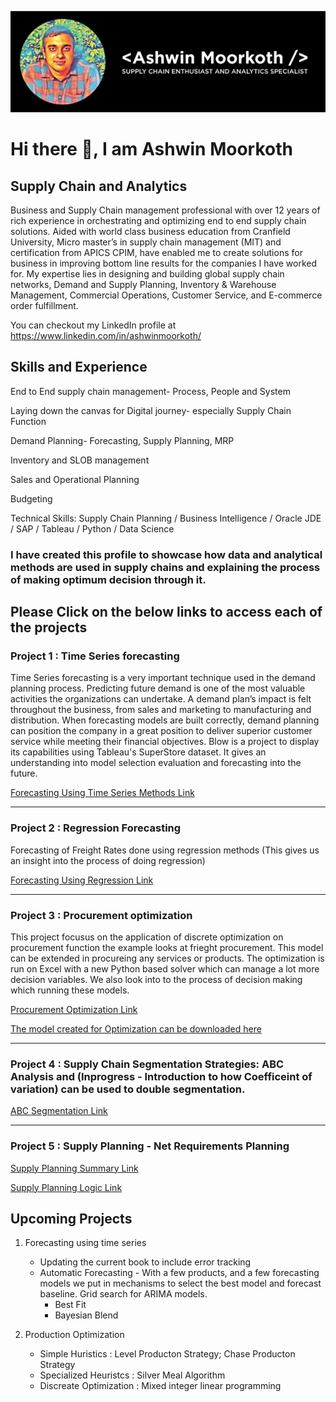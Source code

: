 ![Supply Chain and Analytics](https://github.com/ashwinmoorkoth1/ashwinmoorkoth1/blob/main/Ashwin%20(1).png)

# Hi there 👋, I am Ashwin Moorkoth
## Supply Chain and Analytics

Business and Supply Chain management professional with over 12 years of rich experience in orchestrating and optimizing end to end supply chain solutions. Aided with world class business education from Cranfield University, Micro master’s in supply chain management (MIT) and certification from APICS CPIM, have enabled me to create solutions for business in improving bottom line results for the companies I have worked for. My expertise lies in designing and building global supply chain networks, Demand and Supply Planning, Inventory & Warehouse Management, Commercial Operations, Customer Service, and E-commerce order fulfillment.

You can checkout my LinkedIn profile at https://www.linkedin.com/in/ashwinmoorkoth/

## Skills and Experience

End to End supply chain management- Process, People and System

Laying down the canvas for Digital journey- especially Supply Chain Function

Demand Planning- Forecasting, Supply Planning, MRP

Inventory and SLOB management

Sales and Operational Planning

Budgeting

Technical Skills: Supply Chain Planning  / Business Intelligence  / Oracle JDE / SAP / Tableau / Python / Data Science


### I have created this profile to showcase how data and analytical methods are used in supply chains and explaining the process of making optimum decision through it.


## Please Click on the below links to access each of the projects

###  Project 1 : Time Series forecasting
Time Series forecasting is a very important technique used in the demand planning process. Predicting future demand is one of the most valuable activities the organizations can undertake. A demand plan’s impact is felt throughout the business, from sales and marketing to manufacturing and distribution. When forecasting models are built correctly, demand planning can position the company in a great position to deliver superior customer service while meeting their financial objectives.
Blow is a project to display its capabilities using Tableau's SuperStore dataset. It gives an understanding into model selection evaluation and forecasting into the future.

[Forecasting Using Time Series Methods Link](https://github.com/ashwinmoorkoth1/Forecasting_Using_Time_Series/blob/main/Forecasting%201%20.ipynb)
_____

###  Project 2 : Regression Forecasting
Forecasting of Freight Rates done using regression methods (This gives us an insight into the process of doing regression)

[Forecasting Using Regression Link](https://github.com/ashwinmoorkoth1/Forecasting_Regression_FreightRates/blob/main/Forecasting%20Regression.ipynb)
_____

###  Project 3 : Procurement optimization

This project focusus on the application of discrete optimization on procurement function the example looks at frieght procurement. This model can be extended in procureing any services or products. The optimization is run on Excel with a new Python based solver which can manage a lot more decision variables.
We also look into to the process of decision making which running these models.

[Procurement Optimization Link](https://github.com/ashwinmoorkoth1/Procurement-Optimization/blob/main/Procurement%20Optimization.ipynb)

[The model created for Optimization can be downloaded here](https://github.com/ashwinmoorkoth1/Procurement-Optimization/blob/main/Tender%20New.xlsx)
_____

### Project 4 : Supply Chain Segmentation Strategies: ABC Analysis and (Inprogress - Introduction to how Coefficeint of variation) can be used to double segmentation.

[ABC Segmentation Link](https://github.com/ashwinmoorkoth1/Supply-Chain-Segmentation/blob/main/ABC-Copy2.ipynb)

_____

### Project 5 : Supply Planning - Net Requirements Planning 

[Supply Planning Summary Link](https://github.com/ashwinmoorkoth1/Supply-Planning/blob/main/SupplyPlanningSummaryandVisualization.ipynb)

[Supply Planning Logic Link](https://github.com/ashwinmoorkoth1/Supply-Planning/blob/main/SupplyPlanning.ipynb)

## Upcoming Projects
1. Forecasting using time series
   - Updating the current book to include error tracking
   - Automatic Forecasting - With a few products, and a few forecasting models we put in mechanisms to select the best model and forecast baseline. Grid search for ARIMA models.
      * Best Fit
      * Bayesian Blend
  
3. Production Optimization
   - Simple Huristics : Level	Producton Strategy;  Chase	Producton Strategy
   - Specialized	Heuristcs : Silver Meal Algorithm
   - Discreate Optimization : Mixed integer linear programming
